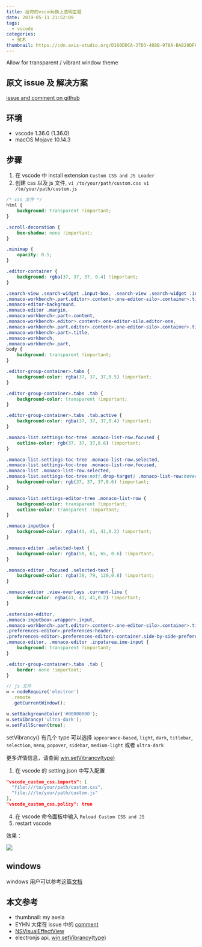 ```yaml
---
title: 给你的vscode换上透明主题
date: 2019-05-11 21:52:09
tags:
  - vscode
categories:
  - 技术
thumbnail: https://cdn.axis-studio.org/D160DDCA-37D3-488B-978A-BA829DF657F2.jpg
---
```


Allow for transparent / vibrant window theme

## 原文 issue 及 解决方案

[issue and comment on github](https://github.com/Microsoft/vscode/issues/32257#issuecomment-489474744)

## 环境

- vscode 1.36.0 (1.36.0)
- macOS Mojave 10.14.3

## 步骤

1. 在 vscode 中 install extension `Custom CSS and JS Loader`
2. 创建 css 以及 js 文件, `vi /to/your/path/custom.css vi /to/your/path/custom.js`

```css
/* css 文件 */
html {
    background: transparent !important;
}

.scroll-decoration {
    box-shadow: none !important;
}

.minimap {
    opacity: 0.5;
}

.editor-container {
    background: rgba(37, 37, 37, 0.4) !important;
}

.search-view .search-widget .input-box, .search-view .search-widget .input-box .monaco-inputbox,
.monaco-workbench>.part.editor>.content>.one-editor-silo>.container>.title .tabs-container>.tab,
.monaco-editor-background,
.monaco-editor .margin,
.monaco-workbench>.part>.content,
.monaco-workbench>.editor>.content>.one-editor-silo.editor-one,
.monaco-workbench>.part.editor>.content>.one-editor-silo>.container>.title,
.monaco-workbench>.part>.title,
.monaco-workbench,
.monaco-workbench>.part,
body {
    background: transparent !important;
}

.editor-group-container>.tabs {
    background-color: rgba(37, 37, 37,0.5) !important;
}

.editor-group-container>.tabs .tab {
    background-color: transparent !important;
}

.editor-group-container>.tabs .tab.active {
    background-color: rgba(37, 37, 37,0.4) !important;
}

.monaco-list.settings-toc-tree .monaco-list-row.focused {
    outline-color: rgb(37, 37, 37,0.6) !important;
}

.monaco-list.settings-toc-tree .monaco-list-row.selected,
.monaco-list.settings-toc-tree .monaco-list-row.focused,
.monaco-list .monaco-list-row.selected,
.monaco-list.settings-toc-tree:not(.drop-target) .monaco-list-row:hover:not(.selected):not(.focused) {
    background-color: rgb(37, 37, 37,0.6) !important;
}

.monaco-list.settings-editor-tree .monaco-list-row {
    background-color: transparent !important;
    outline-color: transparent !important;
}

.monaco-inputbox {
    background-color: rgba(41, 41, 41,0.2) !important;
}

.monaco-editor .selected-text {
    background-color: rgba(58, 61, 65, 0.6) !important;
}

.monaco-editor .focused .selected-text {
    background-color: rgba(38, 79, 120,0.8) !important;
}

.monaco-editor .view-overlays .current-line {
    border-color: rgba(41, 41, 41,0.2) !important;
}

.extension-editor,
.monaco-inputbox>.wrapper>.input,
.monaco-workbench>.part.editor>.content>.one-editor-silo>.container>.title .tabs-container>.tab.active,
.preferences-editor>.preferences-header,
.preferences-editor>.preferences-editors-container.side-by-side-preferences-editor .preferences-header-container,
.monaco-editor, .monaco-editor .inputarea.ime-input {
    background: transparent !important;
}

.editor-group-container>.tabs .tab {
    border: none !important;
}
```


```js
// js 文件
w = nodeRequire('electron')
  .remote
  .getCurrentWindow();

w.setBackgroundColor('#00000000');
w.setVibrancy('ultra-dark');
w.setFullScreen(true);
```

setVibrancy() 有几个 type 可以选择 `appearance-based`, `light`, `dark`, `titlebar`, `selection`, `menu`, `popover`, `sidebar`, `medium-light` 或者 `ultra-dark`

更多详情信息，请查阅 [win.setVibrancy(type)](https://electronjs.org/docs/api/browser-window#winsetvibrancytype-macos)

1. 在 vscode 的 setting.json 中写入配置

```json
"vscode_custom_css.imports": [
  "file:///to/your/path/custom.css",
  "file:///to/your/path/custom.js"
],
"vscode_custom_css.policy": true
```

4. 在 vscode 命令面板中输入 `Reload Custom CSS and JS`
5. restart vscode

效果：

![](https://cdn.axis-studio.org/vscode-transparent-min.png)


## windows

windows 用户可以参考这篇[文档](https://github.com/be5invis/vscode-custom-css#getting-started)

## 本文参考

- thumbnail: my axela
- EYHN 大佬在 issue 中的 [comment](https://github.com/Microsoft/vscode/issues/32257#issuecomment-489474744)
- [NSVisualEffectView](https://developer.apple.com/documentation/appkit/nsvisualeffectview?preferredLanguage=objc)
- electronjs api, [win.setVibrancy(type)](https://electronjs.org/docs/api/browser-window#winsetvibrancytype-macos)



